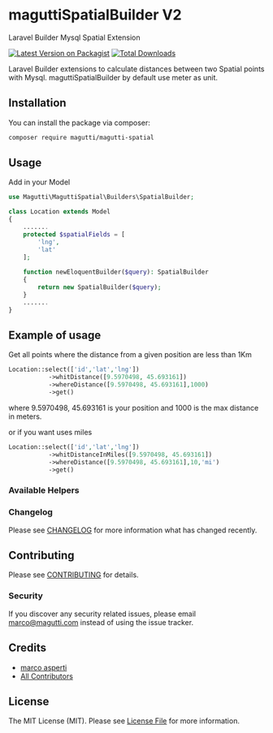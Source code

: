 # maguttiSpatialBuilder V2
Laravel Builder Mysql Spatial Extension

[![Latest Version on Packagist](https://img.shields.io/packagist/v/magutti/magutti-spatial.svg?style=flat-square)](https://packagist.org/packages/magutti/magutti-spatial)
[![Total Downloads](https://img.shields.io/packagist/dt/magutti/magutti-spatial.svg?style=flat-square)](https://packagist.org/packages/magutti/magutti-spatial)


Laravel Builder extensions to calculate distances between two Spatial points with Mysql.
maguttiSpatialBuilder by default use meter as unit.
## Installation

You can install the package via composer:

```bash
composer require magutti/magutti-spatial
```

## Usage
Add in your  Model
```php
use Magutti\MaguttiSpatial\Builders\SpatialBuilder;

class Location extends Model
{
    .......
    protected $spatialFields = [
        'lng',
        'lat'
    ];
   
    function newEloquentBuilder($query): SpatialBuilder
    {
        return new SpatialBuilder($query);
    }
    .......
}
```

## Example of usage
Get all points where the distance from a given position are less than 1Km
```php
Location::select(['id','lat','lng'])
           ->whitDistance([9.5970498, 45.693161])
           ->whereDistance([9.5970498, 45.693161],1000)
           ->get()
```
where 9.5970498, 45.693161 is your position and 1000 is the max distance in meters.


or if you want uses miles
```php
Location::select(['id','lat','lng'])
           ->whitDistanceInMiles([9.5970498, 45.693161])
           ->whereDistance([9.5970498, 45.693161],10,'mi')
           ->get()
``` 
### Available Helpers


### Changelog

Please see [CHANGELOG](CHANGELOG.md) for more information what has changed recently.

## Contributing

Please see [CONTRIBUTING](CONTRIBUTING.md) for details.

### Security

If you discover any security related issues, please email marco@magutti.com instead of using the issue tracker.

## Credits

-   [marco asperti](https://github.com/magutti)
-   [All Contributors](../../contributors)

## License

The MIT License (MIT). Please see [License File](LICENSE.md) for more information.


